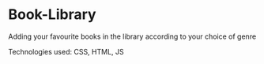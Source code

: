 # Book-Library

Adding your favourite books in the library according to your choice of genre

Technologies used: CSS, HTML, JS
